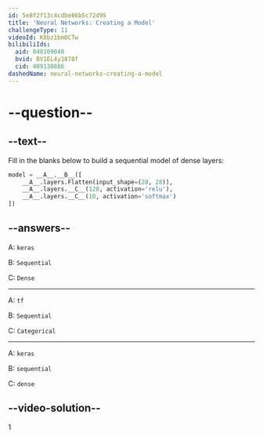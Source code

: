 ```yaml
---
id: 5e8f2f13c4cdbe86b5c72d95
title: 'Neural Networks: Creating a Model'
challengeType: 11
videoId: K8bz1bmOCTw
bilibiliIds:
  aid: 848109040
  bvid: BV1EL4y1878f
  cid: 409130886
dashedName: neural-networks-creating-a-model
---
```


# --question--

## --text--

Fill in the blanks below to build a sequential model of dense layers:

```py
model = __A__.__B__([
    __A__.layers.Flatten(input_shape=(28, 28)),
    __A__.layers.__C__(128, activation='relu'),
    __A__.layers.__C__(10, activation='softmax')
])
```

## --answers--

A: `keras`

B: `Sequential`

C: `Dense`

---

A: `tf`

B: `Sequential`

C: `Categorical`

---

A: `keras`

B: `sequential`

C: `dense`

## --video-solution--

1

